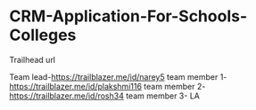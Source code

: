 # CRM-Application-For-Schools-Colleges

Trailhead url

Team lead-https://trailblazer.me/id/narey5
team member 1-https://trailblazer.me/id/plakshmi116
team member 2-https://trailblazer.me/id/rosh34
team member 3- LA
